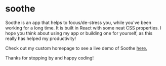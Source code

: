 # soothe

Soothe is an app that helps to focus/de-stress you, while you've been working for a long time. 
It is built in React with some neat CSS properties. 
I hope you think about using my app or building one for yourself, as this really has helped my productivity!

Check out my custom homepage to see a live demo of Soothe <a href="https://pacific-stream-57279.herokuapp.com/">here.</a>

Thanks for stopping by and happy coding!
